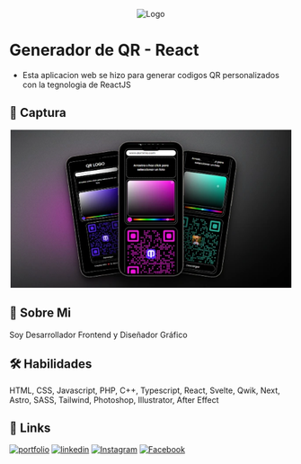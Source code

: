 <p align="center">
	<img src="https://i.postimg.cc/rpjf1ZZF/logo-svg.png" alt="Logo" width="500"/>
</p>

# Generador de QR - React

- Esta aplicacion web se hizo para generar codigos QR personalizados con la tegnologia de ReactJS

## 📸 Captura

<p align="center">
	<img src="public/1.webp" alt="Generador de QR Screenshot" width="500"/>
</p>

## 🚀 Sobre Mi
Soy Desarrollador Frontend y Diseñador Gráfico


## 🛠 Habilidades
HTML, CSS, Javascript, PHP, C++, Typescript, React, Svelte, Qwik, Next, Astro, SASS, Tailwind, Photoshop, Illustrator, After Effect


## 🔗 Links
[![portfolio](https://img.shields.io/badge/my_web_page-000?style=for-the-badge&logo=ko-fi&logoColor=white)](https://marcosbonilla.ml/) [![linkedin](https://img.shields.io/badge/linkedin-0A66C2?style=for-the-badge&logo=linkedin&logoColor=white)](https://www.linkedin.com/max29xd) [![Instagram](https://img.shields.io/badge/instagram-DE425E?style=for-the-badge&logo=instagram&logoColor=white)](https://instagram.com/marcos_lbb) [![Facebook](https://img.shields.io/badge/facebook-4267B2?style=for-the-badge&logo=facebook&logoColor=white)](https://facebook.com/marcoslbb/)
